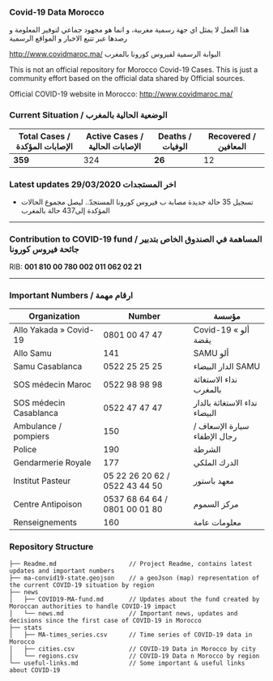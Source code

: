 ### Covid-19 Data Morocco

هذا العمل لا يمثل اي جهة رسمية مغربية، و انما هو مجهود جماعي لتوفير المعلومة و رصدها عبر تتبع الاخبار و المواقع الرسمية

http://www.covidmaroc.ma/ البوابة الرسمية لفيروس كورونا بالمغرب

This is not an official repository for Morocco Covid-19 Cases. This is just a community effort based on the official data shared by Official sources.

Official COVID-19 website in Morocco: http://www.covidmaroc.ma/
###  Current Situation / الوضعية الحالية بالمغرب

| Total Cases / الإصابات المؤكدة 	| Active Cases / الإصابات الحالية 	| Deaths / الوفيات 	| Recovered / المعافين 	  |
|--------------------------------	|------------------------------	|------------------	|----------------------	|
|             **359**             	|             324              	|       **26**      	|           12         	|


### Latest updates **29/03/2020** اخر المستجدات
+ تسجيل 35 حالة جديدة مصابة ب فيروس كورونا المستجدّ.. ليصل مجموع الحالات المؤكدة إلى437  حالة بالمغرب

---

### Contribution to COVID-19 fund / المساهمة في الصندوق الخاص بتدبير جائحة فيروس كورونا
RIB: **001 810 00 780 002 011 062 02 21**

---
### Important Numbers / ارقام مهمة 

| Organization               | Number                         | مؤسسة               |
| ---------------------- | ------------------------------ | ------------------------------ |
| Allo Yakada » Covid-19 | 0801 00 47 47                  | Covid-19 « ألو يقضة              |
| Allo Samu              | 141                            | SAMU ألو                        |
| Samu Casablanca        | 0522 25 25 25                  | الدار البيضاء SAMU              |
| SOS médecin Maroc      | 0522 98 98 98                  | نداء الاستغاثة بالمغرب           |
| SOS médecin Casablanca | 0522 47 47 47                  | نداء الاستغاثة بالدار البيضاء    |
| Ambulance / pompiers   | 150                            | سيارة الإسعاف / رجال الإطفاء        |
| Police                 | 190                            | الشرطة                            |
| Gendarmerie Royale     | 177                            | الدرك الملكي                    |
| Institut Pasteur       | 05 22 26 20 62 / 0522 43 44 50 | معهد باستور                     |
| Centre Antipoison      | 0537 68 64 64 / 0801 00 01 80  | مركز السموم                     |
| Renseignements         | 160                            | معلومات عامة                       |

### Repository Structure
```
├── Readme.md                    // Project Readme, contains latest updates and important numbers
├── ma-convid19-state.geojson    // a geoJson (map) representation of the current COVID-19 situation by region
├── news
│   ├── COVID19-MA-fund.md       // Updates about the fund created by Moroccan authorities to handle COVID-19 impact
│   └── news.md                  // Important news, updates and decisions since the first case of COVID-19 in Morocco
├── stats
│   ├── MA-times_series.csv      // Time series of COVID-19 data in Morocco
│   ├── cities.csv               // COVID-19 Data in Morocco by city
│   └── regions.csv              // COVID-19 Data n Morocco by region
└── useful-links.md              // Some important & useful links about COVID-19
```